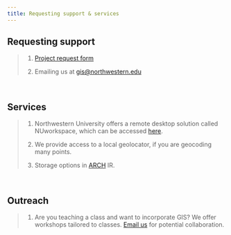 ```yaml
---
title: Requesting support & services
---
```



## **Requesting support**

> 1) [Project request form](https://app.smartsheet.com/b/form/2f2ec327e6164f83b588b7bbe2e2b56f)
>
> 2) Emailing us at [gis@northwestern.edu](mailto:gis@northwestern.edu)

<br>

## **Services**

> 1) Northwestern University offers a remote desktop solution called NUworkspace, which can be accessed [here](https://nuworkspace.northwestern.edu/). 
>
> 2) We provide access to a local geolocator, if you are geocoding many points. 
>
> 3) Storage options in [ARCH](https://arch.library.northwestern.edu/) IR. 

<br>

## **Outreach**

> 1) Are you teaching a class and want to incorporate GIS? We offer workshops tailored to classes. [Email us](mailto:gis@northwestern.edu) for potential collaboration.
